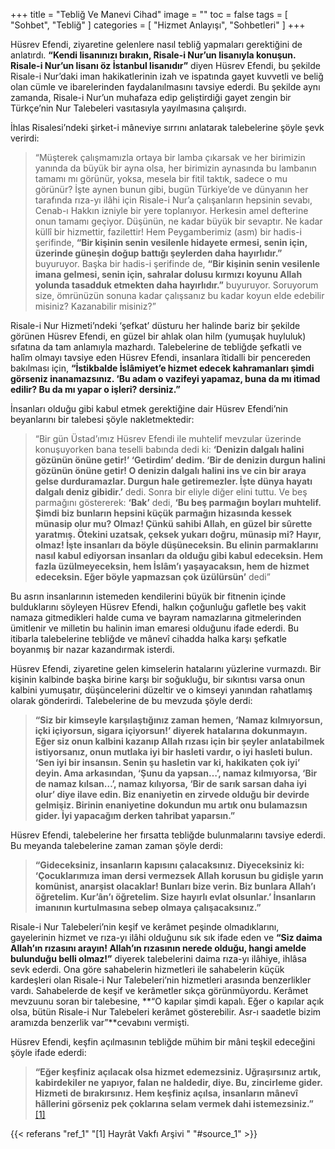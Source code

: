 +++
title = "Tebliğ Ve Manevi Cihad"
image = ""
toc = false
tags = [
    "Sohbet",
    "Tebliğ"
]
categories = [
    "Hizmet Anlayışı", 
    "Sohbetleri"
]
+++

Hüsrev Efendi, ziyaretine gelenlere nasıl tebliğ yapmaları gerektiğini de anlatırdı.  **“Kendi lisanınızı bırakın, Risale-i Nur’un lisanıyla konuşun. Risale-i Nur’un lisanı öz İstanbul lisanıdır”**  diyen Hüsrev Efendi, bu şekilde Risale-i Nur’daki iman hakikatlerinin izah ve ispatında gayet kuvvetli ve beliğ olan cümle ve ibarelerinden faydalanılmasını tavsiye ederdi. Bu şekilde aynı zamanda, Risale-i Nur’un muhafaza edip geliştirdiği gayet zengin bir Türkçe’nin Nur Talebeleri vasıtasıyla yayılmasına çalışırdı.

İhlas Risalesi’ndeki şirket-i mâneviye sırrını anlatarak talebelerine şöyle şevk verirdi:

> “Müşterek çalışmamızla ortaya bir lamba çıkarsak ve her birimizin yanında da büyük bir ayna olsa, her birimizin aynasında bu lambanın tamamı mı görünür, yoksa, mesela bir fitil taktık, sadece o mu görünür? İşte aynen bunun gibi, bugün Türkiye’de ve dünyanın her tarafında rıza-yı ilâhi için Risale-i Nur’a çalışanların hepsinin sevabı, Cenab-ı Hakkın izniyle bir yere toplanıyor. Herkesin amel defterine onun tamamı geçiyor. Düşünün, ne kadar büyük bir sevaptır. Ne kadar küllî bir hizmettir, fazilettir! Hem Peygamberimiz (asm) bir hadis-i şerifinde,  **“Bir kişinin senin vesilenle hidayete ermesi, senin için, üzerinde güneşin doğup battığı şeylerden daha hayırlıdır.”**  buyuruyor. Başka bir hadis-i şerifinde de, **“Bir kişinin senin vesilenle imana gelmesi, senin için, sahralar dolusu kırmızı koyunu Allah yolunda tasadduk etmekten daha hayırlıdır.”**  buyuruyor. Soruyorum size, ömrünüzün sonuna kadar çalışsanız bu kadar koyun elde edebilir misiniz? Kazanabilir misiniz?”

Risale-i Nur Hizmeti’ndeki ‘şefkat’ düsturu her halinde bariz bir şekilde görünen Hüsrev Efendi, en güzel bir ahlak olan hilm (yumuşak huyluluk) sıfatına da tam anlamıyla mazhardı. Talebelerine de tebliğde şefkatli ve halîm olmayı tavsiye eden Hüsrev Efendi, insanlara îtidalli bir pencereden bakılması için, **“İstikbalde İslâmiyet’e hizmet edecek kahramanları şimdi görseniz inanamazsınız. ‘Bu adam o vazifeyi yapamaz, buna da mı itimad edilir? Bu da mı yapar o işleri? dersiniz.”**

İnsanları olduğu gibi kabul etmek gerektiğine dair Hüsrev Efendi’nin beyanlarını bir talebesi şöyle nakletmektedir:

> “Bir gün Üstad’ımız Hüsrev Efendi ile muhtelif mevzular üzerinde konuşuyorken bana teselli babında dedi ki: **‘Denizin dalgalı halini gözünün önüne getir!’ ‘Getirdim’ dedim. ‘Bir de denizin durgun halini gözünün önüne getir! O denizin dalgalı halini ins ve cin bir araya gelse durduramazlar. Durgun hale getiremezler. İşte dünya hayatı dalgalı deniz gibidir.’**  dedi. Sonra bir eliyle diğer elini tuttu. Ve beş parmağını göstererek:  **‘Bak’**  dedi, **‘Bu beş parmağın boyları muhtelif. Şimdi biz bunların hepsini küçük parmağın hizasında kessek münasip olur mu? Olmaz! Çünkü sahibi Allah, en güzel bir sûrette yaratmış. Ötekini uzatsak, çeksek yukarı doğru, münasip mi? Hayır, olmaz! İşte insanları da böyle düşüneceksin. Bu elinin parmaklarını nasıl kabul ediyorsan insanları da olduğu gibi kabul edeceksin. Hem fazla üzülmeyeceksin, hem İslâm’ı yaşayacaksın, hem de hizmet edeceksin. Eğer böyle yapmazsan çok üzülürsün’**  dedi”

Bu asrın insanlarının istemeden kendilerini büyük bir fitnenin içinde bulduklarını söyleyen Hüsrev Efendi, halkın çoğunluğu gafletle beş vakit namaza gitmedikleri halde cuma ve bayram namazlarına gitmelerinden ümitlenir ve milletin bu halinin iman emaresi olduğunu ifade ederdi. Bu itibarla talebelerine tebliğde ve mânevî cihadda halka karşı şefkatle boyanmış bir nazar kazandırmak isterdi.

Hüsrev Efendi, ziyaretine gelen kimselerin hatalarını yüzlerine vurmazdı. Bir kişinin kalbinde başka birine karşı bir soğukluğu, bir sıkıntısı varsa onun kalbini yumuşatır, düşüncelerini düzeltir ve o kimseyi yanından rahatlamış olarak gönderirdi. Talebelerine de bu mevzuda şöyle derdi:

> **“Siz bir kimseyle karşılaştığınız zaman hemen, ‘Namaz kılmıyorsun, içki içiyorsun, sigara içiyorsun!’ diyerek hatalarına dokunmayın. Eğer siz onun kalbini kazanıp Allah rızası için bir şeyler anlatabilmek istiyorsanız, onun mutlaka iyi bir hasleti vardır, o iyi hasleti bulun. ‘Sen iyi bir insansın. Senin şu hasletin var ki, hakikaten çok iyi’ deyin. Ama arkasından, ‘Şunu da yapsan…’, namaz kılmıyorsa, ‘Bir de namaz kılsan…’, namaz kılıyorsa, ‘Bir de sarık sarsan daha iyi olur’ diye ilave edin. Biz enaniyetin en zirvede olduğu bir devirde gelmişiz. Birinin enaniyetine dokundun mu artık onu bulamazsın gider. İyi yapacağım derken tahribat yaparsın.”**

Hüsrev Efendi, talebelerine her fırsatta tebliğde bulunmalarını tavsiye ederdi. Bu meyanda talebelerine zaman zaman şöyle derdi:

> **“Gideceksiniz, insanların kapısını çalacaksınız. Diyeceksiniz ki: ‘Çocuklarımıza iman dersi vermezsek Allah korusun bu gidişle yarın komünist, anarşist olacaklar! Bunları bize verin. Biz bunlara Allah’ı öğretelim. Kur’ân’ı öğretelim. Size hayırlı evlat olsunlar.’ İnsanların imanının kurtulmasına sebep olmaya çalışacaksınız.”**

Risale-i Nur Talebeleri’nin keşif ve kerâmet peşinde olmadıklarını, gayelerinin hizmet ve rıza-yı ilâhi olduğunu sık sık ifade eden ve  **“Siz daima Allah’ın rızasını arayın! Allah’ın rızasının nerede olduğu, hangi amelde bulunduğu belli olmaz!”**  diyerek talebelerini daima rıza-yı ilâhiye, ihlâsa sevk ederdi. Ona göre sahabelerin hizmetleri ile sahabelerin küçük kardeşleri olan Risale-i Nur Talebeleri’nin hizmetleri arasında benzerlikler vardı. Sahabelerde de keşif ve kerâmetler sıkça görünmüyordu. Kerâmet mevzuunu soran bir talebesine,  **“O kapılar şimdi kapalı. Eğer o kapılar açık olsa, bütün Risale-i Nur Talebeleri kerâmet gösterebilir. Asr-ı saadetle bizim aramızda benzerlik var”**cevabını vermişti.

Hüsrev Efendi, keşfin açılmasının tebliğde mühim bir mâni teşkil edeceğini şöyle ifade ederdi:

> **“Eğer keşfiniz açılacak olsa hizmet edemezsiniz. Uğraşırsınız artık, kabirdekiler ne yapıyor, falan ne haldedir, diye. Bu, zincirleme gider. Hizmeti de bırakırsınız. Hem keşfiniz açılsa, insanların mânevî hâllerini görseniz pek çoklarına selam vermek dahi istemezsiniz.”** <a name="source_1" href="#ref_1"> [1] </a>



{{< referans "ref_1" "[1] Hayrât Vakfı Arşivi " "#source_1" >}}
